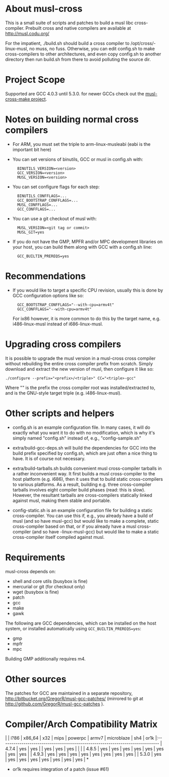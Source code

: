 About musl-cross
================

This is a small suite of scripts and patches to build a musl libc
cross-compiler. Prebuilt cross and native compilers are available at
http://musl.codu.org/

For the impatient, ./build.sh should build a cross compiler to
/opt/cross/<arch>-linux-musl, no muss, no fuss. Otherwise, you can edit
config.sh to make cross-compilers to other architectures, and even copy
config.sh to another directory then run build.sh from there to avoid polluting
the source dir.

Project Scope
=============
Supported are GCC 4.0.3 until 5.3.0.
for newer GCCs check out the [musl-cross-make project][0].

Notes on building normal cross compilers
========================================

* For ARM, you must set the triple to arm-linux-musleabi (eabi is the important
  bit here)

* You can set versions of binutils, GCC or musl in config.sh with:

        BINUTILS_VERSION=<version>
        GCC_VERSION=<version>
        MUSL_VERSION=<version>

* You can set configure flags for each step:

        BINUTILS_CONFFLAGS=...
        GCC_BOOTSTRAP_CONFFLAGS=...
        MUSL_CONFFLAGS=...
        GCC_CONFFLAGS=...

* You can use a git checkout of musl with:

        MUSL_VERSION=<git tag or commit>
        MUSL_GIT=yes

* If you do not have the GMP, MPFR and/or MPC development libraries on your
  host, you can build them along with GCC with a config.sh line:

        GCC_BUILTIN_PREREQS=yes


Recommendations
===============

* If you would like to target a specific CPU revision, usually this is done by
  GCC configuration options like so:

        GCC_BOOTSTRAP_CONFFLAGS="--with-cpu=armv4t"
        GCC_CONFFLAGS="--with-cpu=armv4t"

  For ix86 however, it is more common to do this by the target name, e.g.
  i486-linux-musl instead of i686-linux-musl.


Upgrading cross compilers
=========================

It is possible to upgrade the musl version in a musl-cross cross compiler
without rebuilding the entire cross compiler prefix from scratch. Simply
download and extract the new version of musl, then configure it like so:

    ./configure --prefix="<prefix>/<triple>" CC="<triple>-gcc"

Where "<prefix>" is the prefix the cross compiler root was installed/extracted
to, and <triple> is the GNU-style target triple (e.g. i486-linux-musl).


Other scripts and helpers
=========================

* config.sh is an example configuration file. In many cases, it will do exactly
  what you want it to do with no modification, which is why it's simply named
  "config.sh" instead of, e.g., "config-sample.sh"

* extra/build-gcc-deps.sh will build the dependencies for GCC into the build
  prefix specified by config.sh, which are just
  often a nice thing to have. It is of course not necessary.

* extra/build-tarballs.sh builds convenient musl cross-compiler tarballs in a
  rather inconvenient way. It first builds a musl cross-compiler to the host
  platform (e.g. i686), then it uses that to build static cross-compilers to
  various platforms. As a result, building e.g. three cross-compiler tarballs
  involves eight compiler build phases (read: this is slow). However, the
  resultant tarballs are cross-compilers statically linked against musl, making
  them stable and portable.

* config-static.sh is an example configuration file for building a static
  cross-compiler. You can use this if, e.g., you already have a build of musl
  (and so have musl-gcc) but would like to make a complete, static
  cross-compiler based on that, or if you already have a musl cross-compiler
  (and so have <arch>-linux-musl-gcc) but would like to make a static
  cross-compiler itself compiled against musl.


Requirements
============

musl-cross depends on:

* shell and core utils (busybox is fine)
* mercurial or git (for checkout only)
* wget (busybox is fine)
* patch
* gcc
* make
* gawk

The following are GCC dependencies, which can be installed on the host system,
or installed automatically using `GCC_BUILTIN_PREREQS=yes`:

* gmp
* mpfr
* mpc

Building GMP additionally requires m4.


Other sources
=============

The patches for GCC are maintained in a separate repository,
http://bitbucket.org/GregorR/musl-gcc-patches/ (mirrored to git at
http://github.com/GregorR/musl-gcc-patches ).

Compiler/Arch Compatibility Matrix
==================================

|       | i?86 | x86_64 | x32 | mips | powerpc | armv7 | microblaze | sh4 | or1k
|:------------------------------------------------------------------------------
| 4.7.4 | yes  | yes    |     | yes  | yes     | yes   |            |     |
| 4.8.5 | yes  | yes    | yes | yes  | yes     | yes   | yes        | yes |
| 4.9.3 | yes  | yes    | yes | yes  | yes     | yes   | yes        | yes |
| 5.3.0 | yes  | yes    | yes | yes  | yes     | yes   | yes        | yes | *

* or1k requires integration of a patch (issue #61)

[0]:https://github.com/richfelker/musl-cross-make
